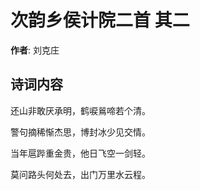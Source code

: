 # 次韵乡侯计院二首  其二

**作者**: 刘克庄

## 诗词内容

还山非敢厌承明，鹤唳鶑啼若个清。

警句摘稀惭杰思，博封冰少见交情。

当年扈跸重金贵，他日飞空一剑轻。

莫问路头何处去，出门万里水云程。

